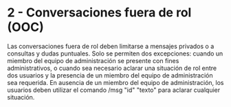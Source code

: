 # 2 - Conversaciones fuera de rol (OOC)

Las conversaciones fuera de rol deben limitarse a mensajes privados o a consultas y dudas puntuales. Solo se permiten dos excepciones: cuando un miembro del equipo de administración se presente con fines administrativos, o cuando sea necesario aclarar una situación de rol entre dos usuarios y la presencia de un miembro del equipo de administración sea requerida. En ausencia de un miembro del equipo de administración, los usuarios deben utilizar el comando /msg "id" "texto" para aclarar cualquier situación.
